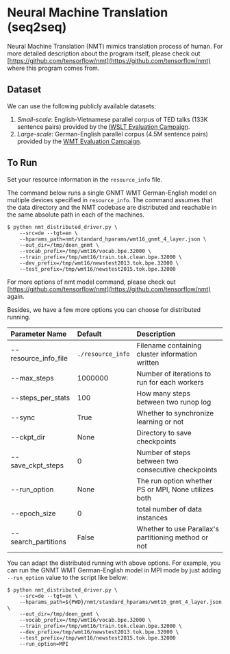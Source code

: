 # Neural Machine Translation (seq2seq)

Neural Machine Translation (NMT) mimics translation process of human. For more detailed description about the program itself, please check out [https://github.com/tensorflow/nmt](https://github.com/tensorflow/nmt) where this program comes from.

## Dataset

We can use the following publicly available datasets:

1. *Small-scale*: English-Vietnamese parallel corpus of TED talks (133K sentence
   pairs) provided by
   the
   [IWSLT Evaluation Campaign](https://sites.google.com/site/iwsltevaluation2015/).
1. *Large-scale*: German-English parallel corpus (4.5M sentence pairs) provided
   by the [WMT Evaluation Campaign](http://www.statmt.org/wmt16/translation-task.html).
   
## To Run

Set your resource information in the `resource_info` file.

The command below runs a single GNMT WMT German-English model on multiple devices specified in `resource_info`. The command assumes that the data directory and the NMT codebase are distributed and reachable in the same absolute path in each of the machines.


```
$ python nmt_distributed_driver.py \ 
    --src=de --tgt=en \
    --hparams_path=nmt/standard_hparams/wmt16_gnmt_4_layer.json \
    --out_dir=/tmp/deen_gnmt \
    --vocab_prefix=/tmp/wmt16/vocab.bpe.32000 \
    --train_prefix=/tmp/wmt16/train.tok.clean.bpe.32000 \
    --dev_prefix=/tmp/wmt16/newstest2013.tok.bpe.32000 \
    --test_prefix=/tmp/wmt16/newstest2015.tok.bpe.32000
```

For more options of nmt model command, please check out [https://github.com/tensorflow/nmt](https://github.com/tensorflow/nmt) again.

Besides, we have a few more options you can choose for distributed running.

| Parameter Name       |  Default            	| Description |
| :------------------- |:-----------------------| :-----------|
| --resource_info_file | `./resource_info`	    | Filename containing cluster information written |
| --max_steps 		   | 1000000    		    | Number of iterations to run for each workers |
| --steps_per_stats 	   | 100  		    		| How many steps between two runop log |
| --sync          	   | True  	 				| Whether to synchronize learning or not |
| --ckpt_dir           | None                   | Directory to save checkpoints |
| --save_ckpt_steps    | 0						| Number of steps between two consecutive checkpoints |
| --run_option		   | None					| The run option whether PS or MPI, None utilizes both |
| --epoch_size 		   | 0						| total number of data instances |
| --search_partitions   | False              | Whether to use Parallax's partitioning method or not |

You can adapt the distributed running with above options. For example, you can run the GNMT WMT German-English model in MPI mode by just adding `--run_option` value to the script like below:

```
$ python nmt_distributed_driver.py \ 
    --src=de --tgt=en \
    --hparams_path=${PWD}/nmt/standard_hparams/wmt16_gnmt_4_layer.json \
    --out_dir=/tmp/deen_gnmt \
    --vocab_prefix=/tmp/wmt16/vocab.bpe.32000 \
    --train_prefix=/tmp/wmt16/train.tok.clean.bpe.32000 \
    --dev_prefix=/tmp/wmt16/newstest2013.tok.bpe.32000 \
    --test_prefix=/tmp/wmt16/newstest2015.tok.bpe.32000
    --run_option=MPI 
```
